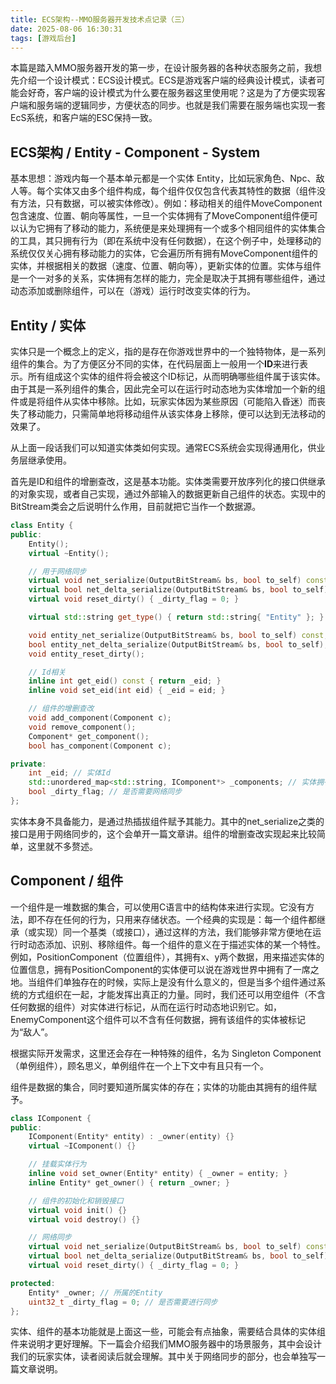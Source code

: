 ```yaml
---
title: ECS架构--MMO服务器开发技术点记录（三）
date: 2025-08-06 16:30:31
tags: [游戏后台]
---
```


本篇是踏入MMO服务器开发的第一步，在设计服务器的各种状态服务之前，我想先介绍一个设计模式：ECS设计模式。ECS是游戏客户端的经典设计模式，读者可能会好奇，客户端的设计模式为什么要在服务器这里使用呢？这是为了方便实现客户端和服务端的逻辑同步，方便状态的同步。也就是我们需要在服务端也实现一套EcS系统，和客户端的ESC保持一致。

## ECS架构 / Entity - Component - System

基本思想：游戏内每一个基本单元都是一个实体 Entity，比如玩家角色、Npc、敌人等。每个实体又由多个组件构成，每个组件仅仅包含代表其特性的数据（组件没有方法，只有数据，可以被实体修改）。例如：移动相关的组件MoveComponent包含速度、位置、朝向等属性，一旦一个实体拥有了MoveComponent组件便可以认为它拥有了移动的能力，系统便是来处理拥有一个或多个相同组件的实体集合的工具，其只拥有行为（即在系统中没有任何数据），在这个例子中，处理移动的系统仅仅关心拥有移动能力的实体，它会遍历所有拥有MoveComponent组件的实体，并根据相关的数据（速度、位置、朝向等），更新实体的位置。实体与组件是一个一对多的关系，实体拥有怎样的能力，完全是取决于其拥有哪些组件，通过动态添加或删除组件，可以在（游戏）运行时改变实体的行为。

## Entity / 实体

实体只是一个概念上的定义，指的是存在你游戏世界中的一个独特物体，是一系列组件的集合。为了方便区分不同的实体，在代码层面上一般用一个**ID**来进行表示。所有组成这个实体的组件将会被这个ID标记，从而明确哪些组件属于该实体。由于其是一系列组件的集合，因此完全可以在运行时动态地为实体增加一个新的组件或是将组件从实体中移除。比如，玩家实体因为某些原因（可能陷入昏迷）而丧失了移动能力，只需简单地将移动组件从该实体身上移除，便可以达到无法移动的效果了。

从上面一段话我们可以知道实体类如何实现。通常ECS系统会实现得通用化，供业务层继承使用。

首先是ID和组件的增删查改，这是基本功能。实体类需要开放序列化的接口供继承的对象实现，或者自己实现，通过外部输入的数据更新自己组件的状态。实现中的BitStream类会之后说明什么作用，目前就把它当作一个数据源。

```cpp
class Entity {
public:
    Entity();
    virtual ~Entity();

    // 用于网络同步
    virtual void net_serialize(OutputBitStream& bs, bool to_self) const {}
    virtual bool net_delta_serialize(OutputBitStream& bs, bool to_self) { return false; }
    virtual void reset_dirty() { _dirty_flag = 0; }

    virtual std::string get_type() { return std::string{ "Entity" }; }

    void entity_net_serialize(OutputBitStream& bs, bool to_self) const;
    bool entity_net_delta_serialize(OutputBitStream& bs, bool to_self);
    void entity_reset_dirty();

    // Id相关
    inline int get_eid() const { return _eid; }
    inline void set_eid(int eid) { _eid = eid; }

    // 组件的增删查改
    void add_component(Component c);
    void remove_component();
    Component* get_component();
    bool has_component(Component c);

private:
    int _eid; // 实体Id
    std::unordered_map<std::string, IComponent*> _components; // 实体拥有的组件
    bool _dirty_flag; // 是否需要网络同步
};
```

实体本身不具备能力，是通过热插拔组件赋予其能力。其中的net_serialize之类的接口是用于网络同步的，这个会单开一篇文章讲。组件的增删查改实现起来比较简单，这里就不多赘述。

## Component / 组件

一个组件是一堆数据的集合，可以使用C语言中的结构体来进行实现。它没有方法，即不存在任何的行为，只用来存储状态。一个经典的实现是：每一个组件都继承（或实现）同一个基类（或接口），通过这样的方法，我们能够非常方便地在运行时动态添加、识别、移除组件。每一个组件的意义在于描述实体的某一个特性。例如，PositionComponent（位置组件），其拥有x、y两个数据，用来描述实体的位置信息，拥有PositionComponent的实体便可以说在游戏世界中拥有了一席之地。当组件们单独存在的时候，实际上是没有什么意义的，但是当多个组件通过系统的方式组织在一起，才能发挥出真正的力量。同时，我们还可以用空组件（不含任何数据的组件）对实体进行标记，从而在运行时动态地识别它。如，EnemyComponent这个组件可以不含有任何数据，拥有该组件的实体被标记为“敌人”。

根据实际开发需求，这里还会存在一种特殊的组件，名为 Singleton Component （单例组件），顾名思义，单例组件在一个上下文中有且只有一个。

组件是数据的集合，同时要知道所属实体的存在；实体的功能由其拥有的组件赋予。

```cpp
class IComponent {
public:
    IComponent(Entity* entity) : _owner(entity) {}
    virtual ~IComponent() {}

    // 挂载实体行为
    inline void set_owner(Entity* entity) { _owner = entity; }
    inline Entity* get_owner() { return _owner; }

    // 组件的初始化和销毁接口
    virtual void init() {}
    virtual void destroy() {}

    // 网络同步
    virtual void net_serialize(OutputBitStream& bs, bool to_self) const {}
    virtual bool net_delta_serialize(OutputBitStream& bs, bool to_self) { return false; }
    virtual void reset_dirty() { _dirty_flag = 0; }

protected:
    Entity* _owner; // 所属的Entity
    uint32_t _dirty_flag = 0; // 是否需要进行同步
};

```

实体、组件的基本功能就是上面这一些，可能会有点抽象，需要结合具体的实体组件来说明才更好理解。下一篇会介绍我们MMO服务器中的场景服务，其中会设计我们的玩家实体，读者阅读后就会理解。其中关于网络同步的部分，也会单独写一篇文章说明。